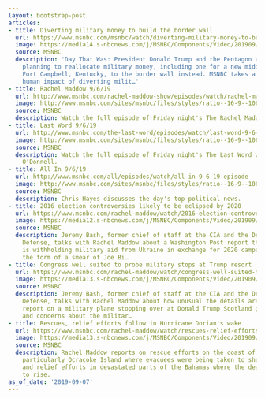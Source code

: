 ```yaml
---
layout: bootstrap-post
articles:
- title: Diverting military money to build the border wall
  url: https://www.msnbc.com/msnbc/watch/diverting-military-money-to-build-the-border-wall-68426309664
  image: https://media14.s-nbcnews.com/j/MSNBC/Components/Video/201909/n_msnbc_brk_dayathatwas_190907.nbcnews-fp-1200-630.jpg
  source: MSNBC
  description: 'Day That Was: President Donald Trump and the Pentagon are reportedly
    planning to reallocate military money, including one for a new middle school at
    Fort Campbell, Kentucky, to the border wall instead. MSNBC takes a look at the
    human impact of diverting milit…'
- title: Rachel Maddow 9/6/19
  url: http://www.msnbc.com/rachel-maddow-show/episodes/watch/rachel-maddow-9-6-19-episode
  image: http://www.msnbc.com/sites/msnbc/files/styles/ratio--16-9--1067x600/public/videos/190821_4016634_Rachel_Maddow_9_6_19_800x450_1599409219602.jpg?itok=8XVvUkma
  source: MSNBC
  description: Watch the full episode of Friday night's The Rachel Maddow Show.
- title: Last Word 9/6/19
  url: http://www.msnbc.com/the-last-word/episodes/watch/last-word-9-6-19-episode
  image: http://www.msnbc.com/sites/msnbc/files/styles/ratio--16-9--1067x600/public/videos/190822_4016920_Last_Word_9_6_19_800x450_1599406147829.jpg?itok=sAeDuOXx
  source: MSNBC
  description: Watch the full episode of Friday night's The Last Word with Lawrence
    O'Donnell.
- title: All In 9/6/19
  url: http://www.msnbc.com/all/episodes/watch/all-in-9-6-19-episode
  image: http://www.msnbc.com/sites/msnbc/files/styles/ratio--16-9--1067x600/public/videos/190821_4016560_All_In_9_6_19_800x450_1599371843576.jpg?itok=eiJcG54W
  source: MSNBC
  description: Chris Hayes discusses the day's top political news.
- title: 2016 election controversies likely to be eclipsed by 2020
  url: https://www.msnbc.com/rachel-maddow/watch/2016-election-controversies-likely-to-be-eclipsed-by-2020-68406341671
  image: https://media12.s-nbcnews.com/j/MSNBC/Components/Video/201909/n_maddow_c2bash_190906_1920x1080.nbcnews-fp-1200-630.jpg
  source: MSNBC
  description: Jeremy Bash, former chief of staff at the CIA and the Department of
    Defense, talks with Rachel Maddow about a Washington Post report that Donald Trump
    is withholding military aid from Ukraine in exchange for 2020 campaign help in
    the form of a smear of Joe Bi…
- title: Congress well suited to probe military stops at Trump resort
  url: https://www.msnbc.com/rachel-maddow/watch/congress-well-suited-to-probe-military-stops-at-trump-resort-68406853791
  image: https://media13.s-nbcnews.com/j/MSNBC/Components/Video/201909/n_maddow_c1bash_190906_1920x1080.nbcnews-fp-1200-630.jpg
  source: MSNBC
  description: Jeremy Bash, former chief of staff at the CIA and the Department of
    Defense, talks with Rachel Maddow about how unusual the details are of a Politico
    report on a military plane stopping over at Donald Trump Scotland golf resort,
    and concerns about the militar…
- title: Rescues, relief efforts follow in Hurricane Dorian's wake
  url: https://www.msnbc.com/rachel-maddow/watch/rescues-relief-efforts-follow-in-hurricane-dorian-s-wake-68407365947
  image: https://media13.s-nbcnews.com/j/MSNBC/Components/Video/201909/n_maddow_ddorian_190906_1920x1080.nbcnews-fp-1200-630.jpg
  source: MSNBC
  description: Rachel Maddow reports on rescue efforts on the coast of North Carolina,
    particularly Ocracoke Island where evacuees were being taken to shelters by air,
    and relief efforts in devastated parts of the Bahamas where the death toll continues
    to rise.
as_of_date: '2019-09-07'
---
```


